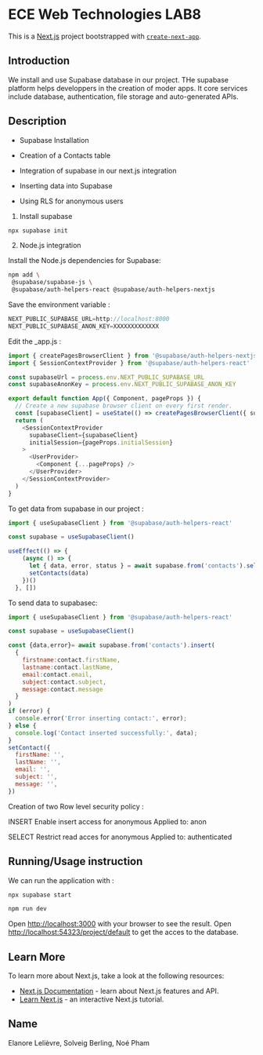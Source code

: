 # ECE Web Technologies LAB8

This is a [Next.js](https://nextjs.org/) project bootstrapped with [`create-next-app`](https://github.com/vercel/next.js/tree/canary/packages/create-next-app).

## Introduction

We install and use Supabase database in our project. THe supabase platform helps developpers in the creation of moder apps. It core services include database, authentication, file storage and auto-generated APIs. 

## Description

- Supabase Installation

- Creation of a Contacts table

- Integration of supabase in our next.js integration

- Inserting data into Supabase

- Using RLS for anonymous users
  
1) Install supabase

```bash
npx supabase init
```

2) Node.js integration 

Install the Node.js dependencies for Supabase:

```bash
npm add \
 @supabase/supabase-js \
 @supabase/auth-helpers-react @supabase/auth-helpers-nextjs
```
Save the environment variable :

```javascript
NEXT_PUBLIC_SUPABASE_URL=http://localhost:8000
NEXT_PUBLIC_SUPABASE_ANON_KEY=XXXXXXXXXXXXX
```
Edit the _app.js :

```javascript
import { createPagesBrowserClient } from '@supabase/auth-helpers-nextjs'
import { SessionContextProvider } from '@supabase/auth-helpers-react'

const supabaseUrl = process.env.NEXT_PUBLIC_SUPABASE_URL
const supabaseAnonKey = process.env.NEXT_PUBLIC_SUPABASE_ANON_KEY

export default function App({ Component, pageProps }) {
  // Create a new supabase browser client on every first render.
  const [supabaseClient] = useState(() => createPagesBrowserClient({ supabaseUrl, supabaseAnonKey }))
  return (
    <SessionContextProvider
      supabaseClient={supabaseClient}
      initialSession={pageProps.initialSession}
    > 
      <UserProvider>
        <Component {...pageProps} />
      </UserProvider>
    </SessionContextProvider>
  )
}

```

To get data from supabase in our project :

```javascript
import { useSupabaseClient } from '@supabase/auth-helpers-react'

const supabase = useSupabaseClient()

useEffect(() => {
    (async () => {
      let { data, error, status } = await supabase.from('contacts').select(`id, firstname, lastname, email,subject`)
      setContacts(data)
    })()
  }, [])
```

To send data to supabasec:
```javascript
import { useSupabaseClient } from '@supabase/auth-helpers-react'

const supabase = useSupabaseClient()

const {data,error}= await supabase.from('contacts').insert(
  {
    firstname:contact.firstName,
    lastname:contact.lastName,
    email:contact.email,
    subject:contact.subject,
    message:contact.message
  }
)
if (error) {
  console.error('Error inserting contact:', error);
} else {
  console.log('Contact inserted successfully:', data);
}
setContact({
  firstName: '',
  lastName: '',
  email: '',
  subject: '',
  message: '',
})
```

Creation of two Row level security policy :

INSERT Enable insert access for anonymous
Applied to: anon

SELECT Restrict read acces for anonymous
Applied to: authenticated

## Running/Usage instruction

We can run the application with :

```bash
npx supabase start
```

```bash
npm run dev
```

Open [http://localhost:3000](http://localhost:3000) with your browser to see the result.
Open [http://localhost:54323/project/default](http://localhost:54323/project/default) to get the acces to the database. 

## Learn More

To learn more about Next.js, take a look at the following resources:

- [Next.js Documentation](https://nextjs.org/docs) - learn about Next.js features and API.
- [Learn Next.js](https://nextjs.org/learn) - an interactive Next.js tutorial.

## Name

Elanore Lelièvre, Solveig Berling, Noé Pham

